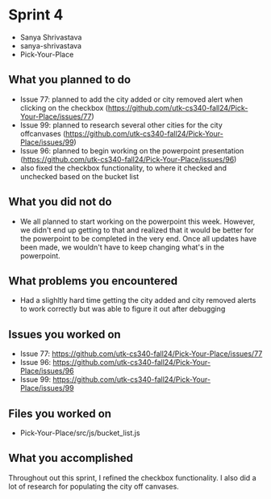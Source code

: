 # Sprint 4
- Sanya Shrivastava
- sanya-shrivastava
- Pick-Your-Place

## What you planned to do
- Issue 77: planned to add the city added or city removed alert when clicking on the checkbox (https://github.com/utk-cs340-fall24/Pick-Your-Place/issues/77)
- Issue 99: planned to research several other cities for the city offcanvases (https://github.com/utk-cs340-fall24/Pick-Your-Place/issues/99)
- Issue 96: planned to begin working on the powerpoint presentation (https://github.com/utk-cs340-fall24/Pick-Your-Place/issues/96)
- also fixed the checkbox functionality, to where it checked and unchecked based on the bucket list


## What you did not do
- We all planned to start working on the powerpoint this week. However, we didn't end up getting to that and realized that it would be better for the powerpoint to be completed in the very end. Once all updates have been made, we wouldn't have to keep changing what's in the powerpoint.

## What problems you encountered
- Had a slighltly hard time getting the city added and city removed alerts to work correctly but was able to figure it out after debugging

## Issues you worked on
- Issue 77: https://github.com/utk-cs340-fall24/Pick-Your-Place/issues/77
- Issue 96: https://github.com/utk-cs340-fall24/Pick-Your-Place/issues/96
- Issue 99: https://github.com/utk-cs340-fall24/Pick-Your-Place/issues/99

## Files you worked on
- Pick-Your-Place/src/js/bucket_list.js

## What you accomplished
Throughout out this sprint, I refined the checkbox functionality. I also did a lot of research for populating the city off canvases. 